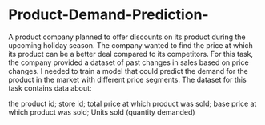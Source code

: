 # Product-Demand-Prediction-
A product company planned to offer discounts on its product during the upcoming holiday season. The company wanted to find the price at which its product can be a better deal compared to its competitors. For this task, the company provided a dataset of past changes in sales based on price changes. I needed to train a model that could predict the demand for the product in the market with different price segments.
The dataset for this task contains data about:

the product id;
store id;
total price at which product was sold;
base price at which product was sold;
Units sold (quantity demanded)
